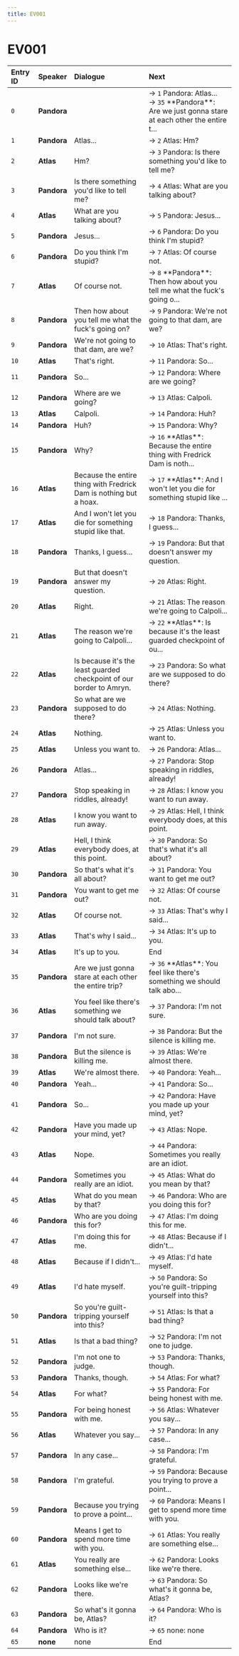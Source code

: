 ```yaml
---
title: EV001
---
```


# EV001


| Entry ID | Speaker | Dialogue | Next |
| :------- | :------ | :------- | :------------ |
| `0` | **Pandora** |  | → `1` Pandora: Atlas\.\.\.<br>→ `35` \*\*Pandora\*\*: Are we just gonna stare at each other the entire t\.\.\. |
| `1` | **Pandora** | Atlas\.\.\. | → `2` Atlas: Hm? |
| `2` | **Atlas** | Hm? | → `3` Pandora: Is there something you'd like to tell me? |
| `3` | **Pandora** | Is there something you'd like to tell me? | → `4` Atlas: What are you talking about? |
| `4` | **Atlas** | What are you talking about? | → `5` Pandora: Jesus\.\.\. |
| `5` | **Pandora** | Jesus\.\.\. | → `6` Pandora: Do you think I'm stupid? |
| `6` | **Pandora** | Do you think I'm stupid? | → `7` Atlas: Of course not\. |
| `7` | **Atlas** | Of course not\. | → `8` \*\*Pandora\*\*: Then how about you tell me what the fuck's going o\.\.\. |
| `8` | **Pandora** | Then how about you tell me what the fuck's going on? | → `9` Pandora: We're not going to that dam, are we? |
| `9` | **Pandora** | We're not going to that dam, are we? | → `10` Atlas: That's right\. |
| `10` | **Atlas** | That's right\. | → `11` Pandora: So\.\.\. |
| `11` | **Pandora** | So\.\.\. | → `12` Pandora: Where are we going? |
| `12` | **Pandora** | Where are we going? | → `13` Atlas: Calpoli\. |
| `13` | **Atlas** | Calpoli\. | → `14` Pandora: Huh? |
| `14` | **Pandora** | Huh? | → `15` Pandora: Why? |
| `15` | **Pandora** | Why? | → `16` \*\*Atlas\*\*: Because the entire thing with Fredrick Dam is noth\.\.\. |
| `16` | **Atlas** | Because the entire thing with Fredrick Dam is nothing but a hoax\. | → `17` \*\*Atlas\*\*: And I won't let you die for something stupid like \.\.\. |
| `17` | **Atlas** | And I won't let you die for something stupid like that\. | → `18` Pandora: Thanks, I guess\.\.\. |
| `18` | **Pandora** | Thanks, I guess\.\.\. | → `19` Pandora: But that doesn't answer my question\. |
| `19` | **Pandora** | But that doesn't answer my question\. | → `20` Atlas: Right\. |
| `20` | **Atlas** | Right\. | → `21` Atlas: The reason we're going to Calpoli\.\.\. |
| `21` | **Atlas** | The reason we're going to Calpoli\.\.\. | → `22` \*\*Atlas\*\*: Is because it's the least guarded checkpoint of ou\.\.\. |
| `22` | **Atlas** | Is because it's the least guarded checkpoint of our border to Amryn\. | → `23` Pandora: So what are we supposed to do there? |
| `23` | **Pandora** | So what are we supposed to do there? | → `24` Atlas: Nothing\. |
| `24` | **Atlas** | Nothing\. | → `25` Atlas: Unless you want to\. |
| `25` | **Atlas** | Unless you want to\. | → `26` Pandora: Atlas\.\.\. |
| `26` | **Pandora** | Atlas\.\.\. | → `27` Pandora: Stop speaking in riddles, already\! |
| `27` | **Pandora** | Stop speaking in riddles, already\! | → `28` Atlas: I know you want to run away\. |
| `28` | **Atlas** | I know you want to run away\. | → `29` Atlas: Hell, I think everybody does, at this point\. |
| `29` | **Atlas** | Hell, I think everybody does, at this point\. | → `30` Pandora: So that's what it's all about? |
| `30` | **Pandora** | So that's what it's all about? | → `31` Pandora: You want to get me out? |
| `31` | **Pandora** | You want to get me out? | → `32` Atlas: Of course not\. |
| `32` | **Atlas** | Of course not\. | → `33` Atlas: That's why I said\.\.\. |
| `33` | **Atlas** | That's why I said\.\.\. | → `34` Atlas: It's up to you\. |
| `34` | **Atlas** | It's up to you\. | End |
| `35` | **Pandora** | Are we just gonna stare at each other the entire trip? | → `36` \*\*Atlas\*\*: You feel like there's something we should talk abo\.\.\. |
| `36` | **Atlas** | You feel like there's something we should talk about? | → `37` Pandora: I'm not sure\. |
| `37` | **Pandora** | I'm not sure\. | → `38` Pandora: But the silence is killing me\. |
| `38` | **Pandora** | But the silence is killing me\. | → `39` Atlas: We're almost there\. |
| `39` | **Atlas** | We're almost there\. | → `40` Pandora: Yeah\.\.\. |
| `40` | **Pandora** | Yeah\.\.\. | → `41` Pandora: So\.\.\. |
| `41` | **Pandora** | So\.\.\. | → `42` Pandora: Have you made up your mind, yet? |
| `42` | **Pandora** | Have you made up your mind, yet? | → `43` Atlas: Nope\. |
| `43` | **Atlas** | Nope\. | → `44` Pandora: Sometimes you really are an idiot\. |
| `44` | **Pandora** | Sometimes you really are an idiot\. | → `45` Atlas: What do you mean by that? |
| `45` | **Atlas** | What do you mean by that? | → `46` Pandora: Who are you doing this for? |
| `46` | **Pandora** | Who are you doing this for? | → `47` Atlas: I'm doing this for me\. |
| `47` | **Atlas** | I'm doing this for me\. | → `48` Atlas: Because if I didn't\.\.\. |
| `48` | **Atlas** | Because if I didn't\.\.\. | → `49` Atlas: I'd hate myself\. |
| `49` | **Atlas** | I'd hate myself\. | → `50` Pandora: So you're guilt\-tripping yourself into this? |
| `50` | **Pandora** | So you're guilt\-tripping yourself into this? | → `51` Atlas: Is that a bad thing? |
| `51` | **Atlas** | Is that a bad thing? | → `52` Pandora: I'm not one to judge\. |
| `52` | **Pandora** | I'm not one to judge\. | → `53` Pandora: Thanks, though\. |
| `53` | **Pandora** | Thanks, though\. | → `54` Atlas: For what? |
| `54` | **Atlas** | For what? | → `55` Pandora: For being honest with me\. |
| `55` | **Pandora** | For being honest with me\. | → `56` Atlas: Whatever you say\.\.\. |
| `56` | **Atlas** | Whatever you say\.\.\. | → `57` Pandora: In any case\.\.\. |
| `57` | **Pandora** | In any case\.\.\. | → `58` Pandora: I'm grateful\. |
| `58` | **Pandora** | I'm grateful\. | → `59` Pandora: Because you trying to prove a point\.\.\. |
| `59` | **Pandora** | Because you trying to prove a point\.\.\. | → `60` Pandora: Means I get to spend more time with you\. |
| `60` | **Pandora** | Means I get to spend more time with you\. | → `61` Atlas: You really are something else\.\.\. |
| `61` | **Atlas** | You really are something else\.\.\. | → `62` Pandora: Looks like we're there\. |
| `62` | **Pandora** | Looks like we're there\. | → `63` Pandora: So what's it gonna be, Atlas? |
| `63` | **Pandora** | So what's it gonna be, Atlas? | → `64` Pandora: Who is it? |
| `64` | **Pandora** | Who is it? | → `65` none: none |
| `65` | **none** | none | End |
